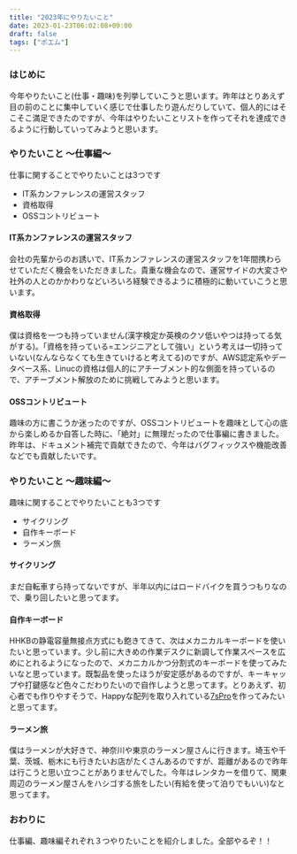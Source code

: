 ```yaml
---
title: "2023年にやりたいこと"
date: 2023-01-23T06:02:08+09:00
draft: false
tags: ["ポエム"]
---
```

### はじめに
今年やりたいこと(仕事・趣味)を列挙していこうと思います。昨年はとりあえず目の前のことに集中していく感じで仕事したり遊んだりしていて、個人的にはそこそこ満足できたのですが、今年はやりたいことリストを作ってそれを達成できるように行動していってみようと思います。

### やりたいこと ～仕事編～
仕事に関することでやりたいことは3つです

- IT系カンファレンスの運営スタッフ
- 資格取得
- OSSコントリビュート

#### IT系カンファレンスの運営スタッフ
会社の先輩からのお誘いで、IT系カンファレンスの運営スタッフを1年間携わらせていただく機会をいただきました。貴重な機会なので、運営サイドの大変さや社外の人とのかかわりなどいろいろ経験できるように積極的に動いていこうと思います。

#### 資格取得
僕は資格を一つも持っていません(漢字検定か英検のクソ低いやつは持ってる気がする)。「資格を持っている=エンジニアとして強い」という考えは一切持っていない(なんならなくても生きていけると考えてる)のですが、AWS認定系やデータベース系、Linucの資格は個人的にアチーブメント的な側面を持っているので、アチーブメント解放のために挑戦してみようと思います。

#### OSSコントリビュート
趣味の方に書こうか迷ったのですが、OSSコントリビュートを趣味として心の底から楽しめるか自答した時に、「絶対」に無理だったので仕事編に書きました。昨年は、ドキュメント補完で貢献できたので、今年はバグフィックスや機能改善などでも貢献したいです。

### やりたいこと ～趣味編～
趣味に関することでやりたいことも3つです

- サイクリング
- 自作キーボード
- ラーメン旅

#### サイクリング
まだ自転車すら持ってないですが、半年以内にはロードバイクを買うつもりなので、乗り回したいと思ってます。

#### 自作キーボード
HHKBの静電容量無接点方式にも飽きてきて、次はメカニカルキーボードを使いたいと思っています。少し前に大きめの作業デスクに新調して作業スペースを広めにとれるようになったので、メカニカルかつ分割式のキーボードを使ってみたいなと思っています。既製品を使ったほうが安定感があるのですが、キーキャップや打鍵感など色々こだわりたいので自作しようと思ってます。とりあえず、初心者でも作りやすそうで、Happyな配列を取り入れている[7sPro](https://shop.yushakobo.jp/products/7spro)を作ってみたいと思ってます。

#### ラーメン旅
僕はラーメンが大好きで、神奈川や東京のラーメン屋さんに行きます。埼玉や千葉、茨城、栃木にも行きたいお店がたくさんあるのですが、距離があるので昨年は行こうと思い立つことがありませんでした。今年はレンタカーを借りて、関東周辺のラーメン屋さんをハシゴする旅をしたい(有給を使って泊りでもいい)なと思ってます。

### おわりに
仕事編、趣味編それぞれ３つやりたいことを紹介しました。全部やるぞ！！
